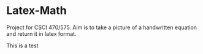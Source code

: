 # Latex-Math
Project for CSCI 470/575. Aim is to take a picture of a handwritten equation and return it in latex format.

This is a test
